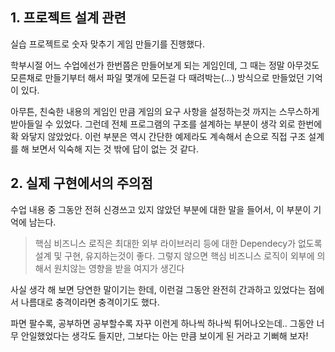 ## 1. 프로젝트 설계 관련

실습 프로젝트로 숫자 맞추기 게임 만들기를 진행했다.

학부시절 어느 수업에선가 한번쯤은 만들어보게 되는 게임인데, 그 때는 정말 아무것도 모른채로 만들기부터 해서 파일 몇개에 모든걸 다 때려박는(...) 방식으로 만들었던 기억이 있다.

아무튼, 친숙한 내용의 게임인 만큼 게임의 요구 사항을 설정하는것 까지는 스무스하게 받아들일 수 있었다.
그런데 전체 프로그램의 구조를 설계하는 부분이 생각 외로 한번에 확 와닿지 않았었다.
이런 부분은 역시 간단한 예제라도 계속해서 손으로 직접 구조 설계를 해 보면서 익숙해 지는 것 밖에 답이 없는 것 같다.

## 2. 실제 구현에서의 주의점

수업 내용 중 그동안 전혀 신경쓰고 있지 않았던 부분에 대한 말을 들어서, 이 부분이 기억에 남는다.

> 핵심 비즈니스 로직은 최대한 외부 라이브러리 등에 대한 Dependecy가 없도록 설계 및 구현, 유지하는것이 좋다.
> 그렇지 않으면 핵심 비즈니스 로직이 외부에 의해서 원치않는 영향을 받을 여지가 생긴다

사실 생각 해 보면 당연한 말이기는 한데, 이런걸 그동안 완전히 간과하고 있었다는 점에서 나름대로 충격이라면 충격이기도 했다.

파면 팔수록, 공부하면 공부할수록 자꾸 이런게 하나씩 하나씩 튀어나오는데.. 그동안 너무 안일했었다는 생각도 들지만, 그보다는 아는 만큼 보이게 된 거라고 기뻐해 보자!
